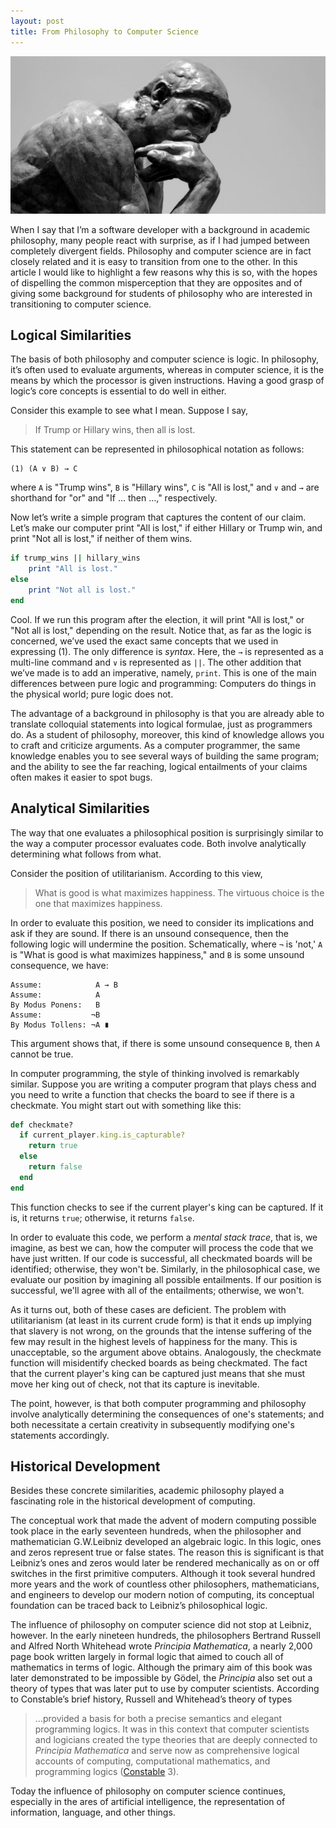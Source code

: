 ```yaml
---
layout: post
title: From Philosophy to Computer Science
---
```

![image](/assets/philosophy.jpg)

When I say that I’m a software developer with a background in academic philosophy, many people react with surprise, as if I had jumped between completely divergent fields. Philosophy and computer science are in fact closely related and it is easy to transition from one to the other. In this article I would like to highlight a few reasons why this is so, with the hopes of dispelling the common misperception that they are opposites and of giving some background for students of philosophy who are interested in transitioning to computer science.

## Logical Similarities

The basis of both philosophy and computer science is logic. In philosophy, it’s often used to evaluate arguments, whereas in computer science, it is the means by which the processor is given instructions. Having a good grasp of logic’s core concepts is essential to do well in either.

Consider this example to see what I mean. Suppose I say,

> If Trump or Hillary wins, then all is lost.

This statement can be represented in philosophical notation as follows:

```
(1) (A ∨ B) → C
```

where `A` is "Trump wins", `B` is "Hillary wins", `C` is "All is lost," and  `∨` and `→` are shorthand for "or" and "If … then …," respectively.

Now let’s write a simple program that captures the content of our claim. Let’s make our computer print "All is lost," if either Hillary or Trump win, and print "Not all is lost," if neither of them wins.

```ruby
if trump_wins || hillary_wins
    print "All is lost."
else
    print "Not all is lost."
end
```

Cool. If we run this program after the election, it will print "All is lost," or "Not all is lost," depending on the result. Notice that, as far as the logic is concerned, we’ve used the exact same concepts that we used in expressing (1). The only difference is *syntax*. Here, the `→` is represented as a multi-line command and  `∨` is represented as `||`. The other addition that we’ve made is to add an imperative, namely, `print`. This is one of the main differences between pure logic and programming: Computers do things in the physical world; pure logic does not.

The advantage of a background in philosophy is that you are already able to translate colloquial statements into logical formulae, just as programmers do. As a student of philosophy, moreover, this kind of knowledge allows you to craft and criticize arguments. As a computer programmer, the same knowledge enables you to see several ways of building the same program; and the ability to see the far reaching, logical entailments of your claims often makes it easier to spot bugs.

## Analytical Similarities

The way that one evaluates a philosophical position is surprisingly similar to the way a computer processor evaluates code. Both involve analytically determining what follows from what.

Consider the position of utilitarianism. According to this view,

> What is good is what maximizes happiness. The virtuous choice is the one that maximizes happiness.

In order to evaluate this position, we need to consider its implications and ask if they are sound. If there is an unsound consequence, then the following logic will undermine the position. Schematically, where `¬` is 'not,' `A` is "What is good is what maximizes happiness," and `B` is some unsound consequence, we have:

```
Assume:            A → B
Assume:            A
By Modus Ponens:   B
Assume:           ¬B
By Modus Tollens: ¬A ∎
```

This argument shows that, if there is some unsound consequence `B`, then `A` cannot be true.

In computer programming, the style of thinking involved is remarkably similar. Suppose you are writing a computer program that plays chess and you need to write a function that checks the board to see if there is a checkmate. You might start out with something like this:

```ruby
def checkmate?
  if current_player.king.is_capturable?
    return true
  else
    return false
  end
end
```

This function checks to see if the current player's king can be captured. If it is, it returns `true`; otherwise, it returns `false`.

In order to evaluate this code, we perform a *mental stack trace*, that is, we imagine, as best we can, how the computer will process the code that we have just written. If our code is successful, all checkmated boards will be identified; otherwise, they won't be. Similarly, in the philosophical case, we evaluate our position by imagining all possible entailments. If our position is successful, we'll agree with all of the entailments; otherwise, we won't.

As it turns out, both of these cases are deficient. The problem with utilitarianism (at least in its current crude form) is that it ends up implying that slavery is not wrong, on the grounds that the intense suffering of the few may result in the highest levels of happiness for the many. This is unacceptable, so the argument above obtains. Analogously, the checkmate function will misidentify checked boards as being checkmated. The fact that the current player's king can be captured just means that she must move her king out of check, not that its capture is inevitable.

The point, however, is that both computer programming and philosophy involve analytically determining the consequences of one's statements; and both necessitate a certain creativity in subsequently modifying one's statements accordingly.

## Historical Development

Besides these concrete similarities, academic philosophy played a fascinating role in the historical development of computing.

The conceptual work that made the advent of modern computing possible took place in the early seventeen hundreds, when the philosopher and mathematician G.W.Leibniz developed an algebraic logic. In this logic, ones and zeros represent true or false states. The reason this is significant is that Leibniz’s ones and zeros would later be rendered mechanically as on or off switches in the first primitive computers. Although it took several hundred more years and the work of countless other philosophers, mathematicians, and engineers to develop our modern notion of computing, its conceptual foundation can be traced back to Leibniz’s philosophical logic.

The influence of philosophy on computer science did not stop at Leibniz, however. In the early nineteen hundreds, the philosophers Bertrand Russell and Alfred North Whitehead wrote *Principia Mathematica*, a nearly 2,000 page book written largely in formal logic that aimed to couch all of mathematics in terms of logic. Although the primary aim of this book was later demonstrated to be impossible by Gödel, the *Principia* also set out a theory of types that was later put to use by computer scientists. According to Constable’s brief history, Russell and Whitehead’s theory of types

> …provided a basis for both a precise semantics and elegant programming logics. It was in this context that computer scientists and logicians created the type theories that are deeply connected to *Principia Mathematica* and serve now as comprehensive logical accounts of computing, computational mathematics, and programming logics ([Constable](https://www.srcf.ucam.org/principia/files/rc.pdf) 3).

Today the influence of philosophy on computer science continues, especially in the ares of artificial intelligence, the representation of information, language, and other things.
